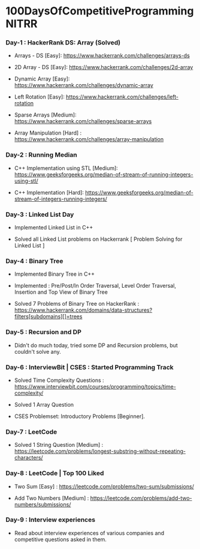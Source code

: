 # 100DaysOfCompetitiveProgrammingNITRR

### Day-1 : HackerRank DS: Array (Solved)

- Arrays - DS [Easy]: https://www.hackerrank.com/challenges/arrays-ds

- 2D Array - DS [Easy]: https://www.hackerrank.com/challenges/2d-array

- Dynamic Array [Easy]: https://www.hackerrank.com/challenges/dynamic-array

- Left Rotation [Easy]: https://www.hackerrank.com/challenges/left-rotation

- Sparse Arrays [Medium]: https://www.hackerrank.com/challenges/sparse-arrays

- Array Manipulation [Hard] : https://www.hackerrank.com/challenges/array-manipulation

### Day-2 : Running Median

- C++ Implementation using STL [Medium]: https://www.geeksforgeeks.org/median-of-stream-of-running-integers-using-stl/

- C++ Implementation [Hard]: https://www.geeksforgeeks.org/median-of-stream-of-integers-running-integers/

### Day-3 : Linked List Day

- Implemented Linked List in C++

- Solved all Linked List problems on Hackerrank [ Problem Solving for Linked List ]

### Day-4 : Binary Tree

- Implemented Binary Tree in C++

- Implemented : Pre/Post/In Order Traversal, Level Order Traversal, Insertion and Top View of Binary Tree

- Solved 7 Problems of Binary Tree on HackerRank : https://www.hackerrank.com/domains/data-structures?filters[subdomains][]=trees

### Day-5 : Recursion and DP

- Didn't do much today, tried some DP and Recursion problems, but couldn't solve any.

### Day-6 : InterviewBit | CSES : Started Programming Track

- Solved Time Complexity Questions : https://www.interviewbit.com/courses/programming/topics/time-complexity/

- Solved 1 Array Question

- CSES Problemset: Introductory Problems [Beginner].

### Day-7 : LeetCode 

- Solved 1 String Question [Medium] : https://leetcode.com/problems/longest-substring-without-repeating-characters/ 

### Day-8 : LeetCode | Top 100 Liked 

- Two Sum [Easy] : https://leetcode.com/problems/two-sum/submissions/

- Add Two Numbers [Medium] : https://leetcode.com/problems/add-two-numbers/submissions/

### Day-9 : Interview experiences

- Read about interview experiences of various companies and competitive questions asked in them.